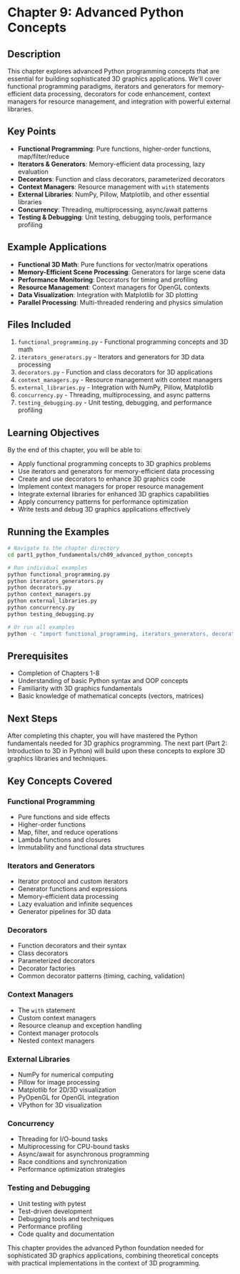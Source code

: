 # Chapter 9: Advanced Python Concepts

## Description
This chapter explores advanced Python programming concepts that are essential for building sophisticated 3D graphics applications. We'll cover functional programming paradigms, iterators and generators for memory-efficient data processing, decorators for code enhancement, context managers for resource management, and integration with powerful external libraries.

## Key Points
- **Functional Programming**: Pure functions, higher-order functions, map/filter/reduce
- **Iterators & Generators**: Memory-efficient data processing, lazy evaluation
- **Decorators**: Function and class decorators, parameterized decorators
- **Context Managers**: Resource management with `with` statements
- **External Libraries**: NumPy, Pillow, Matplotlib, and other essential libraries
- **Concurrency**: Threading, multiprocessing, async/await patterns
- **Testing & Debugging**: Unit testing, debugging tools, performance profiling

## Example Applications
- **Functional 3D Math**: Pure functions for vector/matrix operations
- **Memory-Efficient Scene Processing**: Generators for large scene data
- **Performance Monitoring**: Decorators for timing and profiling
- **Resource Management**: Context managers for OpenGL contexts
- **Data Visualization**: Integration with Matplotlib for 3D plotting
- **Parallel Processing**: Multi-threaded rendering and physics simulation

## Files Included
1. `functional_programming.py` - Functional programming concepts and 3D math
2. `iterators_generators.py` - Iterators and generators for 3D data processing
3. `decorators.py` - Function and class decorators for 3D applications
4. `context_managers.py` - Resource management with context managers
5. `external_libraries.py` - Integration with NumPy, Pillow, Matplotlib
6. `concurrency.py` - Threading, multiprocessing, and async patterns
7. `testing_debugging.py` - Unit testing, debugging, and performance profiling

## Learning Objectives
By the end of this chapter, you will be able to:
- Apply functional programming concepts to 3D graphics problems
- Use iterators and generators for memory-efficient data processing
- Create and use decorators to enhance 3D graphics code
- Implement context managers for proper resource management
- Integrate external libraries for enhanced 3D graphics capabilities
- Apply concurrency patterns for performance optimization
- Write tests and debug 3D graphics applications effectively

## Running the Examples
```bash
# Navigate to the chapter directory
cd part1_python_fundamentals/ch09_advanced_python_concepts

# Run individual examples
python functional_programming.py
python iterators_generators.py
python decorators.py
python context_managers.py
python external_libraries.py
python concurrency.py
python testing_debugging.py

# Or run all examples
python -c "import functional_programming, iterators_generators, decorators, context_managers, external_libraries, concurrency, testing_debugging"
```

## Prerequisites
- Completion of Chapters 1-8
- Understanding of basic Python syntax and OOP concepts
- Familiarity with 3D graphics fundamentals
- Basic knowledge of mathematical concepts (vectors, matrices)

## Next Steps
After completing this chapter, you will have mastered the Python fundamentals needed for 3D graphics programming. The next part (Part 2: Introduction to 3D in Python) will build upon these concepts to explore 3D graphics libraries and techniques.

## Key Concepts Covered

### Functional Programming
- Pure functions and side effects
- Higher-order functions
- Map, filter, and reduce operations
- Lambda functions and closures
- Immutability and functional data structures

### Iterators and Generators
- Iterator protocol and custom iterators
- Generator functions and expressions
- Memory-efficient data processing
- Lazy evaluation and infinite sequences
- Generator pipelines for 3D data

### Decorators
- Function decorators and their syntax
- Class decorators
- Parameterized decorators
- Decorator factories
- Common decorator patterns (timing, caching, validation)

### Context Managers
- The `with` statement
- Custom context managers
- Resource cleanup and exception handling
- Context manager protocols
- Nested context managers

### External Libraries
- NumPy for numerical computing
- Pillow for image processing
- Matplotlib for 2D/3D visualization
- PyOpenGL for OpenGL integration
- VPython for 3D visualization

### Concurrency
- Threading for I/O-bound tasks
- Multiprocessing for CPU-bound tasks
- Async/await for asynchronous programming
- Race conditions and synchronization
- Performance optimization strategies

### Testing and Debugging
- Unit testing with pytest
- Test-driven development
- Debugging tools and techniques
- Performance profiling
- Code quality and documentation

This chapter provides the advanced Python foundation needed for sophisticated 3D graphics applications, combining theoretical concepts with practical implementations in the context of 3D programming.
